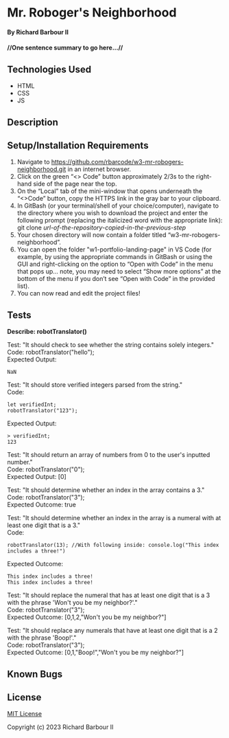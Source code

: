 # Mr. Roboger's Neighborhood

#### By Richard Barbour II

#### //One sentence summary to go here...//


## Technologies Used

* HTML
* CSS
* JS


## Description


## Setup/Installation Requirements

1. Navigate to https://github.com/rbarcode/w3-mr-robogers-neighborhood.git in an internet browser.
2. Click on the green “<> Code” button approximately 2/3s to the right-hand side of the page near the top.
3. On the “Local” tab of the mini-window that opens underneath the “<>Code” button, copy the HTTPS link in the gray bar to your clipboard.
4. In GitBash (or your terminal/shell of your choice/computer), navigate to the directory where you wish to download the project and enter the following prompt (replacing the italicized word with the appropriate link): git clone *url-of-the-repository-copied-in-the-previous-step*
5. Your chosen directory will now contain a folder titled “w3-mr-robogers-neighborhood”.
6. You can open the folder "w1-portfolio-landing-page" in VS Code (for example, by using the appropriate commands in GitBash or using the GUI and right-clicking on the option to “Open with Code” in the menu that pops up… note, you may need to select “Show more options” at the bottom of the menu if you don’t see “Open with Code” in the provided list).
7. You can now read and edit the project files!

## Tests


**Describe: robotTranslator()**

Test: "It should check to see whether the string contains solely integers."  
Code: robotTranslator("hello");  
Expected Output:  
```  
NaN  
```    
  
Test: "It should store verified integers parsed from the string."  
Code: 
```
let verifiedInt;
robotTranslator("123");
```  
Expected Output:  
```
> verifiedInt;  
123  
```  

Test: "It should return an array of numbers from 0 to the user's inputted number."  
Code: robotTranslator("0");  
Expected Output: [0]  

Test: "It should determine whether an index in the array contains a 3."  
Code: robotTranslator("3");  
Expected Outcome: true  

Test: "It should determine whether an index in the array is a numeral with at least one digit that is a 3."  
Code: 
```  
robotTranslator(13); //With following inside: console.log("This index includes a three!")
```  
Expected Outcome:   
```
This index includes a three!
This index includes a three!
```

Test: "It should replace the numeral that has at least one digit that is a 3 with the phrase 'Won't you be my neighbor?'."  
Code: robotTranslator("3");  
Expected Outcome: [0,1,2,"Won't you be my neighbor?"]  

Test: "It should replace any numerals that have at least one digit that is a 2 with the phrase 'Boop!'."  
Code: robotTranslator("3");  
Expected Outcome: [0,1,"Boop!","Won't you be my neighbor?"] 

## Known Bugs



## License

[MIT License](https://choosealicense.com/licenses/mit/)

Copyright (c) 2023 Richard Barbour II
